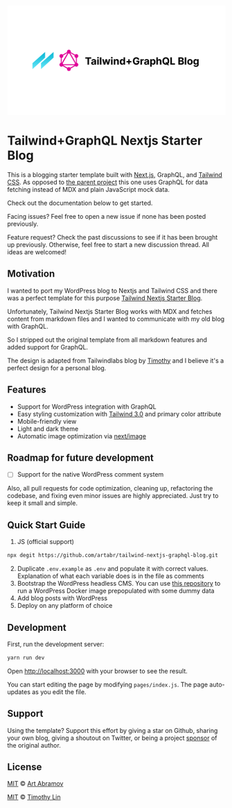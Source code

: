 ![tailwind-nextjs-banner](/public/static/images/twitter-card.png)

# Tailwind+GraphQL Nextjs Starter Blog

This is a blogging starter template built with [Next.js](https://nextjs.org/), GraphQL, and [Tailwind CSS](https://tailwindcss.com/). As opposed to [the parent project](https://github.com/timlrx/tailwind-nextjs-starter-blog) this one uses GraphQL for data fetching instead of MDX and plain JavaScript mock data.

Check out the documentation below to get started.

Facing issues? Feel free to open a new issue if none has been posted previously.

Feature request? Check the past discussions to see if it has been brought up previously. Otherwise, feel free to start a new discussion thread. All ideas are welcomed!

## Motivation

I wanted to port my WordPress blog to Nextjs and Tailwind CSS and there was a perfect template for this purpose [Tailwind Nextjs Starter Blog](https://github.com/timlrx/tailwind-nextjs-starter-blog).

Unfortunately, Tailwind Nextjs Starter Blog works with MDX and fetches content from markdown files and I wanted to communicate with my old blog with GraphQL.

So I stripped out the original template from all markdown features and added support for GraphQL.

The design is adapted from Tailwindlabs blog by [Timothy](https://github.com/timlrx) and I believe it's a perfect design for a personal blog.

## Features

- Support for WordPress integration with GraphQL
- Easy styling customization with [Tailwind 3.0](https://tailwindcss.com/blog/tailwindcss-v3) and primary color attribute
- Mobile-friendly view
- Light and dark theme
- Automatic image optimization via [next/image](https://nextjs.org/docs/basic-features/image-optimization)

## Roadmap for future development

- [ ] Support for the native WordPress comment system

Also, all pull requests for code optimization, cleaning up, refactoring the codebase, and fixing even minor issues are highly appreciated. Just try to keep it small and simple.

## Quick Start Guide

1. JS (official support)

```bash
npx degit https://github.com/artabr/tailwind-nextjs-graphql-blog.git
```

2. Duplicate `.env.example` as `.env` and populate it with correct values. Explanation of what each variable does is in the file as comments
3. Bootstrap the WordPress headless CMS. You can use [this repository](https://github.com/artabr/wp-graphql-basic-docker) to run a WordPress Docker image prepopulated with some dummy data
4. Add blog posts with WordPress
5. Deploy on any platform of choice

## Development

First, run the development server:

```bash
yarn run dev
```

Open [http://localhost:3000](http://localhost:3000) with your browser to see the result.

You can start editing the page by modifying `pages/index.js`. The page auto-updates as you edit the file.

## Support

Using the template? Support this effort by giving a star on Github, sharing your own blog, giving a shoutout on Twitter, or being a project [sponsor](https://github.com/sponsors/timlrx) of the original author.

## License

[MIT](https://github.com/artabr/tailwind-nextjs-graphql-blog/blob/main/LICENSE) © [Art Abramov](https://artabr.com)

[MIT](https://github.com/timlrx/tailwind-nextjs-starter-blog/blob/master/LICENSE) © [Timothy Lin](https://www.timrlx.com)
